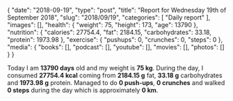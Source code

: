 {
    "date": "2018-09-19",
    "type": "post",
    "title": "Report for Wednesday 19th of September 2018",
    "slug": "2018\/09\/19",
    "categories": [
        "Daily report"
    ],
    "images": [],
    "health": {
        "weight": 75,
        "height": 173,
        "age": 13790
    },
    "nutrition": {
        "calories": 27754.4,
        "fat": 2184.15,
        "carbohydrates": 33.18,
        "protein": 1973.98
    },
    "exercise": {
        "pushups": 0,
        "crunches": 0,
        "steps": 0
    },
    "media": {
        "books": [],
        "podcast": [],
        "youtube": [],
        "movies": [],
        "photos": []
    }
}

Today I am <strong>13790 days</strong> old and my weight is <strong>75 kg</strong>. During the day, I consumed <strong>27754.4 kcal</strong> coming from <strong>2184.15 g</strong> fat, <strong>33.18 g</strong> carbohydrates and <strong>1973.98 g</strong> protein. Managed to do <strong>0 push-ups</strong>, <strong>0 crunches</strong> and walked <strong>0 steps</strong> during the day which is approximately <strong>0 km</strong>.